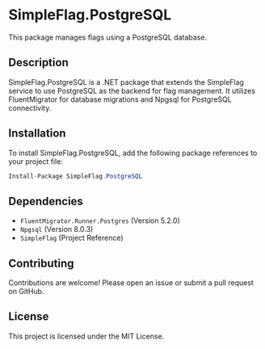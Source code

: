 # SimpleFlag.PostgreSQL

This package manages flags using a PostgreSQL database.

## Description

SimpleFlag.PostgreSQL is a .NET package that extends the SimpleFlag service to use PostgreSQL as the backend for flag management. 
It utilizes FluentMigrator for database migrations and Npgsql for PostgreSQL connectivity.

## Installation

To install SimpleFlag.PostgreSQL, add the following package references to your project file:

```csharp
Install-Package SimpleFlag.PostgreSQL
```

## Dependencies

- `FluentMigrator.Runner.Postgres` (Version 5.2.0)
- `Npgsql` (Version 8.0.3)
- `SimpleFlag` (Project Reference)

## Contributing

Contributions are welcome! Please open an issue or submit a pull request on GitHub.

## License

This project is licensed under the MIT License.